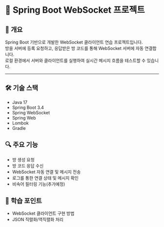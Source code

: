 # 🔌 Spring Boot WebSocket 프로젝트

## 📖 개요  
Spring Boot 기반으로 개발한 WebSocket 클라이언트 연습 프로젝트입니다.  
방을 서버에 등록 요청하고, 응답받은 방 코드를 통해 WebSocket 서버에 자동 연결합니다.  
로컬 환경에서 서버와 클라이언트를 실행하여 실시간 메시지 흐름을 테스트할 수 있습니다.

---

## 🛠 기술 스택

- Java 17  
- Spring Boot 3.4  
- Spring WebSocket  
- Spring Web  
- Lombok  
- Gradle  


## 🔍 주요 기능

- 방 생성 요청 
- 방 코드 응답 수신  
- WebSocket 자동 연결 및 메시지 전송  
- 로그를 통한 연결 상태 및 메시지 확인  
- 비속어 필터링 기능(추가예정)


## 🧪 학습 포인트

- WebSocket 클라이언트 구현 방법  
- JSON 직렬화/역직렬화 처리  



